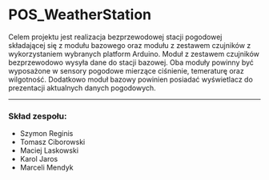 # POS_WeatherStation

Celem projektu jest realizacja bezprzewodowej stacji pogodowej składającej się z modułu bazowego oraz modułu z zestawem czujników z wykorzystaniem wybranych platform Arduino. Moduł z zestawem czujników bezprzewodowo wysyła dane do stacji bazowej. Oba moduły powinny być wyposażone w sensory pogodowe mierzące ciśnienie, temeraturę oraz wilgotność. Dodatkowo moduł bazowy powinien posiadać wyświetlacz do prezentacji aktualnych danych pogodowych.


***

### Skład zespołu:
* Szymon Reginis
* Tomasz Ciborowski
* Maciej Laskowski
* Karol Jaros
* Marceli Mendyk
